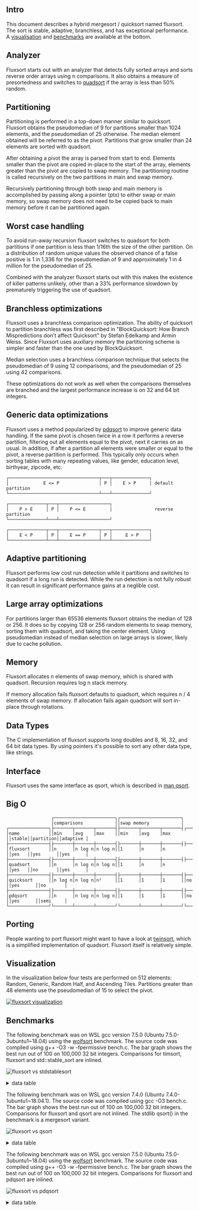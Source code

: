 Intro
-----
This document describes a hybrid mergesort / quicksort named fluxsort. The sort is stable, adaptive, branchless, and has exceptional performance. A [visualisation](https://github.com/scandum/fluxsort#visualization) and [benchmarks](https://github.com/scandum/fluxsort#benchmarks) are available at the bottom.

Analyzer
--------
Fluxsort starts out with an analyzer that detects fully sorted arrays and sorts reverse order arrays using n comparisons. It also obtains a measure of presortedness and switches to [quadsort](https://github.com/scandum/quadsort) if the array is less than 50% random.

Partitioning
------------
Partitioning is performed in a top-down manner similar to quicksort. Fluxsort obtains the pseudomedian of 9 for partitions smaller than 1024 elements, and the pseudomedian of 25 otherwise. The median element obtained will be referred to as the pivot. Partitions that grow smaller than 24 elements are sorted with quadsort.

After obtaining a pivot the array is parsed from start to end. Elements smaller than the pivot are copied in-place to the start of the array, elements greater than the pivot are copied to swap memory. The partitioning routine is called recursively on the two partitions in main and swap memory.

Recursively partitioning through both swap and main memory is accomplished by passing along a pointer (ptx) to either swap or main memory, so swap memory does not need to be copied back to main memory before it can be partitioned again.

Worst case handling
-------------------
To avoid run-away recursion fluxsort switches to quadsort for both partitions if one partition is less than 1/16th the size of the other partition. On a distribution of random unique values the observed chance of a false positive is 1 in 1,336 for the pseudomedian of 9 and approximately 1 in 4 million for the pseudomedian of 25.

Combined with the analyzer fluxsort starts out with this makes the existence of killer patterns unlikely, other than a 33% performance slowdown by prematurely triggering the use of quadsort.

Branchless optimizations
------------------------
Fluxsort uses a branchless comparison optimization. The ability of quicksort to partition branchless was first described in "BlockQuicksort: How Branch Mispredictions don't affect Quicksort" by Stefan Edelkamp and Armin Weiss. Since Fluxsort uses auxiliary memory the partitioning scheme is simpler and faster than the one used by BlockQuicksort.

Median selection uses a branchless comparison technique that selects the pseudomedian of 9 using 12 comparisons, and the pseudomedian of 25 using 42 comparisons.

These optimizations do not work as well when the comparisons themselves are branched and the largest performance increase is on 32 and 64 bit integers.

Generic data optimizations
--------------------------
Fluxsort uses a method popularized by [pdqsort](https://github.com/orlp/pdqsort) to improve generic data handling. If the same pivot is chosen twice in a row it performs a reverse partition, filtering out all elements equal to the pivot, next it carries on as usual. In addition, if after a partition all elements were smaller or equal to the pivot, a reverse partition is performed. This typically only occurs when sorting tables with many repeating values, like gender, education level, birthyear, zipcode, etc.

```
┌──────────────────────────────────┬───┬──────────────┐
│             E <= P               │ P │    E > P     | default partition
└──────────────────────────────────┴───┴──────────────┘

┌──────────────┬───┬───────────────────┐
│    P > E     │ P │    P <= E         |                reverse partition
└──────────────┴───┴───────────────────┘

┌──────────────┬───┬───────────────┬───┬──────────────┐
│    E < P     │ P │    E == P     │ P │     E > P    | 
└──────────────┴───┴───────────────┴───┴──────────────┘
```

Adaptive partitioning
---------------------
Fluxsort performs low cost run detection while it partitions and switches to quadsort if a long run is detected. While the run detection is not fully robust it can result in significant performance gains at a neglible cost.

Large array optimizations
-------------------------
For partitions larger than 65536 elements fluxsort obtains the median of 128 or 256. It does so by copying 128 or 256 random elements to swap memory, sorting them with quadsort, and taking the center element. Using pseudomedian instead of median selection on large arrays is slower, likely due to cache pollution.

Memory
------
Fluxsort allocates n elements of swap memory, which is shared with quadsort. Recursion requires log n stack memory.

If memory allocation fails fluxsort defaults to quadsort, which requires n / 4 elements of swap memory. If allocation fails again quadsort will sort in-place through rotations.

Data Types
----------
The C implementation of fluxsort supports long doubles and 8, 16, 32, and 64 bit data types. By using pointers it's possible to sort any other data type, like strings.

Interface
---------
Fluxsort uses the same interface as qsort, which is described in [man qsort](https://man7.org/linux/man-pages/man3/qsort.3p.html).

Big O
-----
```
                 ┌───────────────────────┐┌───────────────────────┐
                 │comparisons            ││swap memory            │
┌───────────────┐├───────┬───────┬───────┤├───────┬───────┬───────┤┌──────┐┌─────────┐┌─────────┐
│name           ││min    │avg    │max    ││min    │avg    │max    ││stable││partition││adaptive │
├───────────────┤├───────┼───────┼───────┤├───────┼───────┼───────┤├──────┤├─────────┤├─────────┤
│fluxsort       ││n      │n log n│n log n││1      │n      │n      ││yes   ││yes      ││yes      │
├───────────────┤├───────┼───────┼───────┤├───────┼───────┼───────┤├──────┤├─────────┤├─────────┤
│quadsort       ││n      │n log n│n log n││1      │n      │n      ││yes   ││no       ││yes      │
├───────────────┤├───────┼───────┼───────┤├───────┼───────┼───────┤├──────┤├─────────┤├─────────┤
│quicksort      ││n log n│n log n│n²     ││1      │1      │1      ││no    ││yes      ││no       │
├───────────────┤├───────┼───────┼───────┤├───────┼───────┼───────┤├──────┤├─────────┤├─────────┤
│pdqsort        ││n      │n log n│n log n││1      │1      │1      ││no    ││yes      ││semi     │
└───────────────┘└───────┴───────┴───────┘└───────┴───────┴───────┘└──────┘└─────────┘└─────────┘
```

Porting
-------
People wanting to port fluxsort might want to have a look at [twinsort](https://github.com/scandum/twinsort), which is a simplified implementation of quadsort. Fluxsort itself is relatively simple.

Visualization
-------------
In the visualization below four tests are performed on 512 elements: Random, Generic, Random Half, and Ascending Tiles. Partitions greater than 48 elements use the pseudomedian of 15 to select the pivot.

[![fluxsort visualization](https://github.com/scandum/fluxsort/blob/main/images/fluxsort.gif)](https://youtu.be/pXPrCTi-gRE)

Benchmarks
----------

The following benchmark was on WSL gcc version 7.5.0 (Ubuntu 7.5.0-3ubuntu1~18.04) using the [wolfsort](https://github.com/scandum/wolfsort) benchmark.
The source code was compiled using g++ -O3 -w -fpermissive bench.c. The bar graph shows the best run out of 100 on 100,000 32 bit integers. Comparisons for timsort, fluxsort and std::stable_sort are inlined.

![fluxsort vs stdstablesort](https://github.com/scandum/fluxsort/blob/main/images/fluxsort_vs_stdstablesort.png)

<details><summary>data table</summary>

|      Name |    Items | Type |     Best |  Average |  Compares | Samples |     Distribution |
| --------- | -------- | ---- | -------- | -------- | --------- | ------- | ---------------- |
|stablesort |   100000 |   64 | 0.006168 | 0.006228 |         1 |     100 |     random order |
|  fluxsort |   100000 |   64 | 0.001938 | 0.001958 |         1 |     100 |     random order |
|   timsort |   100000 |   64 | 0.007562 | 0.007604 |         1 |     100 |     random order |

|      Name |    Items | Type |     Best |  Average |     Loops | Samples |     Distribution |
| --------- | -------- | ---- | -------- | -------- | --------- | ------- | ---------------- |
|stablesort |   100000 |   32 | 0.006043 | 0.006079 |         1 |     100 |     random order |
|  fluxsort |   100000 |   32 | 0.001848 | 0.001864 |         1 |     100 |     random order |
|   timsort |   100000 |   32 | 0.007384 | 0.007411 |         1 |     100 |     random order |
|           |          |      |          |          |           |         |                  |
|stablesort |   100000 |   32 | 0.003867 | 0.003889 |         1 |     100 |     random % 100 |
|  fluxsort |   100000 |   32 | 0.000686 | 0.000697 |         1 |     100 |     random % 100 |
|   timsort |   100000 |   32 | 0.005334 | 0.005351 |         1 |     100 |     random % 100 |
|           |          |      |          |          |           |         |                  |
|stablesort |   100000 |   32 | 0.000674 | 0.000681 |         1 |     100 |  ascending order |
|  fluxsort |   100000 |   32 | 0.000046 | 0.000048 |         1 |     100 |  ascending order |
|   timsort |   100000 |   32 | 0.000044 | 0.000044 |         1 |     100 |  ascending order |
|           |          |      |          |          |           |         |                  |
|stablesort |   100000 |   32 | 0.001367 | 0.001416 |         1 |     100 |    ascending saw |
|  fluxsort |   100000 |   32 | 0.000808 | 0.000815 |         1 |     100 |    ascending saw |
|   timsort |   100000 |   32 | 0.000835 | 0.000843 |         1 |     100 |    ascending saw |
|           |          |      |          |          |           |         |                  |
|stablesort |   100000 |   32 | 0.000825 | 0.000860 |         1 |     100 |       pipe organ |
|  fluxsort |   100000 |   32 | 0.000367 | 0.000370 |         1 |     100 |       pipe organ |
|   timsort |   100000 |   32 | 0.000171 | 0.000173 |         1 |     100 |       pipe organ |
|           |          |      |          |          |           |         |                  |
|stablesort |   100000 |   32 | 0.000924 | 0.000945 |         1 |     100 | descending order |
|  fluxsort |   100000 |   32 | 0.000058 | 0.000059 |         1 |     100 | descending order |
|   timsort |   100000 |   32 | 0.000088 | 0.000089 |         1 |     100 | descending order |
|           |          |      |          |          |           |         |                  |
|stablesort |   100000 |   32 | 0.001366 | 0.001418 |         1 |     100 |   descending saw |
|  fluxsort |   100000 |   32 | 0.000809 | 0.000814 |         1 |     100 |   descending saw |
|   timsort |   100000 |   32 | 0.000834 | 0.000840 |         1 |     100 |   descending saw |
|           |          |      |          |          |           |         |                  |
|stablesort |   100000 |   32 | 0.002051 | 0.002087 |         1 |     100 |      random tail |
|  fluxsort |   100000 |   32 | 0.000926 | 0.000938 |         1 |     100 |      random tail |
|   timsort |   100000 |   32 | 0.001945 | 0.001965 |         1 |     100 |      random tail |
|           |          |      |          |          |           |         |                  |
|stablesort |   100000 |   32 | 0.003536 | 0.003572 |         1 |     100 |      random half |
|  fluxsort |   100000 |   32 | 0.001619 | 0.001628 |         1 |     100 |      random half |
|   timsort |   100000 |   32 | 0.003919 | 0.003942 |         1 |     100 |      random half |
|           |          |      |          |          |           |         |                  |
|stablesort |   100000 |   32 | 0.000920 | 0.000935 |         1 |     100 |  ascending tiles |
|  fluxsort |   100000 |   32 | 0.000335 | 0.000338 |         1 |     100 |  ascending tiles |
|   timsort |   100000 |   32 | 0.000947 | 0.000977 |         1 |     100 |  ascending tiles |
|           |          |      |          |          |           |         |                  |
|stablesort |   100000 |   32 | 0.001188 | 0.001333 |         1 |     100 |     bit reversal |
|  fluxsort |   100000 |   32 | 0.001688 | 0.001716 |         1 |     100 |     bit reversal |
|   timsort |   100000 |   32 | 0.002234 | 0.002743 |         1 |     100 |     bit reversal |

</details>

The following benchmark was on WSL gcc version 7.4.0 (Ubuntu 7.4.0-1ubuntu1~18.04.1).
The source code was compiled using gcc -O3 bench.c. The bar graph shows the best run out of 100 on 100,000 32 bit integers. Comparisons for fluxsort and qsort are not inlined. The stdlib qsort() in the benchmark is a mergesort variant. 

![fluxsort vs qsort](https://github.com/scandum/fluxsort/blob/main/images/fluxsort_vs_qsort.png)

<details><summary>data table</summary>

|      Name |    Items | Type |     Best |  Average |  Compares | Samples |     Distribution |
| --------- | -------- | ---- | -------- | -------- | --------- | ------- | ---------------- |
|     qsort |   100000 |   64 | 0.016893 | 0.017751 |   1536381 |     100 |    random string |
|  fluxsort |   100000 |   64 | 0.010192 | 0.010726 |   1884907 |     100 |    random string |

|      Name |    Items | Type |     Best |  Average |  Compares | Samples |     Distribution |
| --------- | -------- | ---- | -------- | -------- | --------- | ------- | ---------------- |
|     qsort |   100000 |  128 | 0.018242 | 0.019490 |   1536491 |     100 |     random order |
|  fluxsort |   100000 |  128 | 0.011403 | 0.011871 |   1884438 |     100 |     random order |

|      Name |    Items | Type |     Best |  Average |  Compares | Samples |     Distribution |
| --------- | -------- | ---- | -------- | -------- | --------- | ------- | ---------------- |
|     qsort |   100000 |   64 | 0.009503 | 0.009730 |   1536491 |     100 |     random order |
|  fluxsort |   100000 |   64 | 0.004176 | 0.004258 |   1884438 |     100 |     random order |

|      Name |    Items | Type |     Best |  Average |  Compares | Samples |     Distribution |
| --------- | -------- | ---- | -------- | -------- | --------- | ------- | ---------------- |
|     qsort |   100000 |   32 | 0.008824 | 0.009017 |   1536634 |     100 |     random order |
|  fluxsort |   100000 |   32 | 0.003597 | 0.003648 |   1892483 |     100 |     random order |
|           |          |      |          |          |           |         |                  |
|     qsort |   100000 |   32 | 0.006820 | 0.006973 |   1532465 |     100 |     random % 100 |
|  fluxsort |   100000 |   32 | 0.001460 | 0.001500 |    972114 |     100 |     random % 100 |
|           |          |      |          |          |           |         |                  |
|     qsort |   100000 |   32 | 0.002606 | 0.002765 |    815024 |     100 |  ascending order |
|  fluxsort |   100000 |   32 | 0.000173 | 0.000177 |     99999 |     100 |  ascending order |
|           |          |      |          |          |           |         |                  |
|     qsort |   100000 |   32 | 0.003379 | 0.003525 |    915020 |     100 |    ascending saw |
|  fluxsort |   100000 |   32 | 0.001257 | 0.001278 |    553308 |     100 |    ascending saw |
|           |          |      |          |          |           |         |                  |
|     qsort |   100000 |   32 | 0.002672 | 0.002800 |    884462 |     100 |       pipe organ |
|  fluxsort |   100000 |   32 | 0.000712 | 0.000716 |    428065 |     100 |       pipe organ |
|           |          |      |          |          |           |         |                  |
|     qsort |   100000 |   32 | 0.002472 | 0.002632 |    853904 |     100 | descending order |
|  fluxsort |   100000 |   32 | 0.000168 | 0.000168 |     99999 |     100 | descending order |
|           |          |      |          |          |           |         |                  |
|     qsort |   100000 |   32 | 0.003293 | 0.003425 |    953892 |     100 |   descending saw |
|  fluxsort |   100000 |   32 | 0.001260 | 0.001276 |    565476 |     100 |   descending saw |
|           |          |      |          |          |           |         |                  |
|     qsort |   100000 |   32 | 0.004208 | 0.004596 |   1012073 |     100 |      random tail |
|  fluxsort |   100000 |   32 | 0.001433 | 0.001501 |    670123 |     100 |      random tail |
|           |          |      |          |          |           |         |                  |
|     qsort |   100000 |   32 | 0.005965 | 0.006254 |   1200713 |     100 |      random half |
|  fluxsort |   100000 |   32 | 0.002344 | 0.002421 |   1076830 |     100 |      random half |
|           |          |      |          |          |           |         |                  |
|     qsort |   100000 |   32 | 0.003899 | 0.004497 |   1209200 |     100 |  ascending tiles |
|  fluxsort |   100000 |   32 | 0.002171 | 0.002221 |    789580 |     100 |  ascending tiles |
|           |          |      |          |          |           |         |                  |
|     qsort |   100000 |   32 | 0.005194 | 0.005992 |   1553378 |     100 |     bit reversal |
|  fluxsort |   100000 |   32 | 0.003480 | 0.003622 |   1898395 |     100 |     bit reversal |

</details>

The following benchmark was on WSL gcc version 7.5.0 (Ubuntu 7.5.0-3ubuntu1~18.04) using the [wolfsort](https://github.com/scandum/wolfsort) benchmark.
The source code was compiled using g++ -O3 -w -fpermissive bench.c. The bar graph shows the best run out of 100 on 100,000 32 bit integers. Comparisons for fluxsort and pdqsort are inlined.

![fluxsort vs pdqsort](https://github.com/scandum/fluxsort/blob/main/images/fluxsort_vs_pdqsort.png)

<details><summary>data table</summary>

|      Name |    Items | Type |     Best |  Average |     Loops | Samples |     Distribution |
| --------- | -------- | ---- | -------- | -------- | --------- | ------- | ---------------- |
|   pdqsort |   100000 |   64 | 0.002679 | 0.002702 |         1 |     100 |     random order |
|  fluxsort |   100000 |   64 | 0.001921 | 0.001950 |         1 |     100 |     random order |

|      Name |    Items | Type |     Best |  Average |  Compares | Samples |     Distribution |
| --------- | -------- | ---- | -------- | -------- | --------- | ------- | ---------------- |
|   pdqsort |   100000 |   64 | 0.002671 | 0.002703 |         1 |     100 |     random order |
|  fluxsort |   100000 |   64 | 0.001937 | 0.001964 |         1 |     100 |     random order |

|      Name |    Items | Type |     Best |  Average |     Loops | Samples |     Distribution |
| --------- | -------- | ---- | -------- | -------- | --------- | ------- | ---------------- |
|   pdqsort |   100000 |   32 | 0.002610 | 0.002631 |         1 |     100 |     random order |
|  fluxsort |   100000 |   32 | 0.001851 | 0.001869 |         1 |     100 |     random order |
|           |          |      |          |          |           |         |                  |
|   pdqsort |   100000 |   32 | 0.000787 | 0.000793 |         1 |     100 |     random % 100 |
|  fluxsort |   100000 |   32 | 0.000685 | 0.000701 |         1 |     100 |     random % 100 |
|           |          |      |          |          |           |         |                  |
|   pdqsort |   100000 |   32 | 0.000084 | 0.000084 |         1 |     100 |  ascending order |
|  fluxsort |   100000 |   32 | 0.000046 | 0.000046 |         1 |     100 |  ascending order |
|           |          |      |          |          |           |         |                  |
|   pdqsort |   100000 |   32 | 0.003391 | 0.003418 |         1 |     100 |    ascending saw |
|  fluxsort |   100000 |   32 | 0.000810 | 0.000816 |         1 |     100 |    ascending saw |
|           |          |      |          |          |           |         |                  |
|   pdqsort |   100000 |   32 | 0.002775 | 0.002795 |         1 |     100 |       pipe organ |
|  fluxsort |   100000 |   32 | 0.000369 | 0.000371 |         1 |     100 |       pipe organ |
|           |          |      |          |          |           |         |                  |
|   pdqsort |   100000 |   32 | 0.000187 | 0.000190 |         1 |     100 | descending order |
|  fluxsort |   100000 |   32 | 0.000057 | 0.000059 |         1 |     100 | descending order |
|           |          |      |          |          |           |         |                  |
|   pdqsort |   100000 |   32 | 0.003160 | 0.003184 |         1 |     100 |   descending saw |
|  fluxsort |   100000 |   32 | 0.000810 | 0.000820 |         1 |     100 |   descending saw |
|           |          |      |          |          |           |         |                  |
|   pdqsort |   100000 |   32 | 0.002519 | 0.002538 |         1 |     100 |      random tail |
|  fluxsort |   100000 |   32 | 0.000930 | 0.000937 |         1 |     100 |      random tail |
|           |          |      |          |          |           |         |                  |
|   pdqsort |   100000 |   32 | 0.002599 | 0.002616 |         1 |     100 |      random half |
|  fluxsort |   100000 |   32 | 0.001626 | 0.001639 |         1 |     100 |      random half |
|           |          |      |          |          |           |         |                  |
|   pdqsort |   100000 |   32 | 0.002266 | 0.002286 |         1 |     100 |  ascending tiles |
|  fluxsort |   100000 |   32 | 0.000335 | 0.000340 |         1 |     100 |  ascending tiles |
|           |          |      |          |          |           |         |                  |
|   pdqsort |   100000 |   32 | 0.002588 | 0.002610 |         1 |     100 |     bit reversal |
|  fluxsort |   100000 |   32 | 0.001682 | 0.001712 |         1 |     100 |     bit reversal |

</details>
